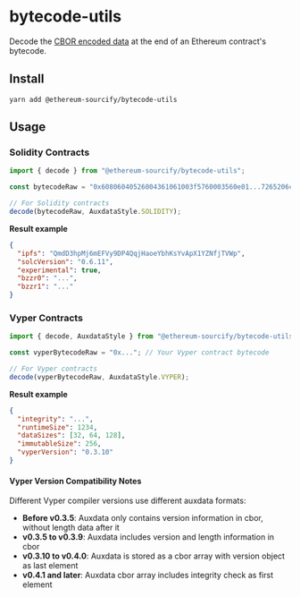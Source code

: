 # bytecode-utils

Decode the [CBOR encoded data](https://docs.soliditylang.org/en/latest/metadata.html#encoding-of-the-metadata-hash-in-the-bytecode) at the end of an Ethereum contract's bytecode.

## Install

```
yarn add @ethereum-sourcify/bytecode-utils
```

## Usage

### Solidity Contracts

```ts
import { decode } from "@ethereum-sourcify/bytecode-utils";

const bytecodeRaw = "0x60806040526004361061003f5760003560e01...7265206c656e677468a2646970667358221220dceca8706b29e917dacf25fceef95acac8d90d765ac926663ce4096195952b6164736f6c634300060b0033"

// For Solidity contracts
decode(bytecodeRaw, AuxdataStyle.SOLIDITY);
```

**Result example**

```json
{
  "ipfs": "QmdD3hpMj6mEFVy9DP4QqjHaoeYbhKsYvApX1YZNfjTVWp",
  "solcVersion": "0.6.11",
  "experimental": true,
  "bzzr0": "...",
  "bzzr1": "..."
}
```

### Vyper Contracts

```ts
import { decode, AuxdataStyle } from "@ethereum-sourcify/bytecode-utils";

const vyperBytecodeRaw = "0x..."; // Your Vyper contract bytecode

// For Vyper contracts
decode(vyperBytecodeRaw, AuxdataStyle.VYPER);
```

**Result example**

```json
{
  "integrity": "...",
  "runtimeSize": 1234,
  "dataSizes": [32, 64, 128],
  "immutableSize": 256,
  "vyperVersion": "0.3.10"
}
```

#### Vyper Version Compatibility Notes

Different Vyper compiler versions use different auxdata formats:

- **Before v0.3.5**: Auxdata only contains version information in cbor, without length data after it
- **v0.3.5 to v0.3.9**: Auxdata includes version and length information in cbor
- **v0.3.10 to v0.4.0**: Auxdata is stored as a cbor array with version object as last element
- **v0.4.1 and later**: Auxdata cbor array includes integrity check as first element
